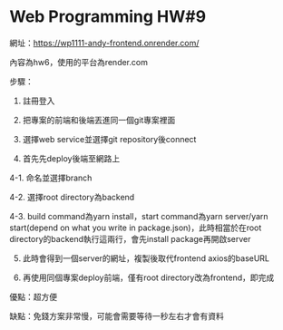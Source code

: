 # Web Programming HW#9

網址：https://wp1111-andy-frontend.onrender.com/

內容為hw6，使用的平台為render.com

步驟：

1. 註冊登入

2. 把專案的前端和後端丟進同一個git專案裡面

3. 選擇web service並選擇git repository後connect

4. 首先先deploy後端至網路上

4-1. 命名並選擇branch

4-2. 選擇root directory為backend

4-3. build command為yarn install，start command為yarn server/yarn start(depend on what you write in package.json)，此時相當於在root directory的backend執行這兩行，會先install package再開啟server

5. 此時會得到一個server的網址，複製後取代frontend axios的baseURL

6. 再使用同個專案deploy前端，僅有root directory改為frontend，即完成

優點：超方便

缺點：免錢方案非常慢，可能會需要等待一秒左右才會有資料